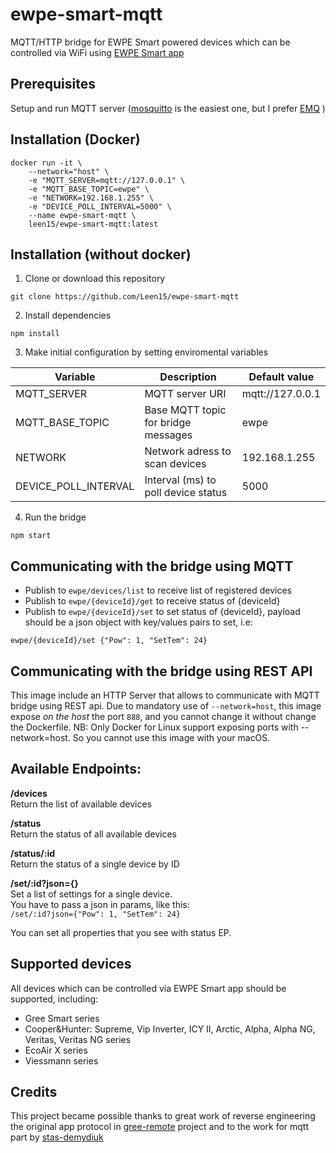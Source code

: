 # ewpe-smart-mqtt
MQTT/HTTP bridge for EWPE Smart powered devices which can be controlled via WiFi using [EWPE Smart app](https://play.google.com/store/apps/details?id=com.gree.ewpesmart)

## Prerequisites

Setup and run MQTT server ([mosquitto](https://mosquitto.org/) is the easiest one, but I prefer [EMQ](https://www.emqx.io/) )


## Installation (Docker)

```
docker run -it \
    --network="host" \
    -e "MQTT_SERVER=mqtt://127.0.0.1" \
    -e "MQTT_BASE_TOPIC=ewpe" \
    -e "NETWORK=192.168.1.255" \
    -e "DEVICE_POLL_INTERVAL=5000" \
    --name ewpe-smart-mqtt \
    leen15/ewpe-smart-mqtt:latest
```

## Installation (without docker)

1. Clone or download this repository
```
git clone https://github.com/Leen15/ewpe-smart-mqtt
```
2. Install dependencies
```
npm install
```
3. Make initial configuration by setting enviromental variables

| Variable | Description | Default value |
| --- | --- | --- |
| MQTT_SERVER |MQTT server URI|mqtt://127.0.0.1|
| MQTT_BASE_TOPIC |Base MQTT topic for bridge messages|ewpe
| NETWORK |Network adress to scan devices|192.168.1.255
| DEVICE_POLL_INTERVAL |Interval (ms) to poll device status|5000

4. Run the bridge
```
npm start
```

## Communicating with the bridge using MQTT

- Publish to `ewpe/devices/list` to receive list of registered devices
- Publish to `ewpe/{deviceId}/get` to receive status of {deviceId}
- Publish to `ewpe/{deviceId}/set` to set status of {deviceId}, payload should be a json object with key/values pairs to set, i.e:
```
ewpe/{deviceId}/set {"Pow": 1, "SetTem": 24}
```

## Communicating with the bridge using REST API
This image include an HTTP Server that allows to communicate with MQTT bridge using REST api.
Due to mandatory use of `--network=host`, this image expose _on the host_ the port `888`, and you cannot change it without change the Dockerfile.
NB: Only Docker for Linux support exposing ports with --network=host. So you cannot use this image with your macOS.


Available Endpoints:
--------------------
**/devices**  
Return the list of available devices

**/status**  
Return the status of all available devices

**/status/:id**  
Return the status of a single device by ID

**/set/:id?json={}**  
Set a list of settings for a single device.  
You have to pass a json in params, like this:   
`/set/:id?json={"Pow": 1, "SetTem": 24}`  

You can set all properties that you see with status EP.

## Supported devices
All devices which can be controlled via EWPE Smart app should be supported, including:

- Gree Smart series
- Cooper&Hunter: Supreme, Vip Inverter, ICY II, Arctic, Alpha, Alpha NG, Veritas, Veritas NG series
- EcoAir X series
- Viessmann series

## Credits
This project became possible thanks to great work of reverse engineering the original app protocol in [gree-remote](https://github.com/tomikaa87/gree-remote) project and to the work for mqtt part by [stas-demydiuk](https://github.com/stas-demydiuk/ewpe-smart-mqtt)
